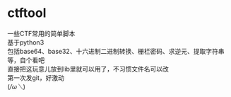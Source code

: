# ctftool
一些CTF常用的简单脚本  
基于python3  
包括base64、base32、十六进制二进制转换、栅栏密码、求逆元、提取字符串等，自个看吧  
直接把这玩意儿放到lib里就可以用了，不习惯文件名可以改  
第一次发git，好激动  
(*/ω＼*)  
